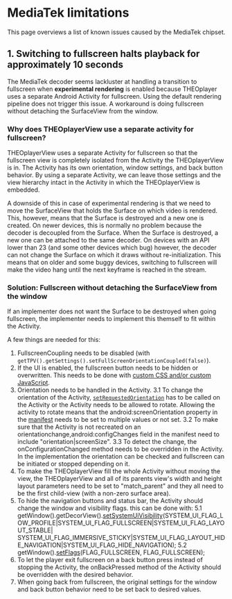 # MediaTek limitations

This page overviews a list of known issues caused by the MediaTek chipset.

## 1. Switching to fullscreen halts playback for approximately 10 seconds

The MediaTek decoder seems lackluster at handling a transition to fullscreen when **experimental rendering** is enabled because THEOplayer uses a separate Android Activity for fullscreen. Using the default rendering pipeline does not trigger this issue. A workaround is doing fullscreen without detaching the SurfaceView from the window.

### Why does THEOplayerView use a separate activity for fullscreen?

THEOplayerView uses a separate Activity for fullscreen so that the fullscreen view is completely isolated from the Activity the THEOplayerView is in.
The Activity has its own orientation, window settings, and back button behavior.
By using a separate Activity, we can leave those settings and the view hierarchy intact in the Activity in which the THEOplayerView is embedded.

A downside of this in case of experimental rendering is that we need to move the SurfaceView that holds the Surface on which video is rendered.
This, however, means that the Surface is destroyed and a new one is created.
On newer devices, this is normally no problem because the decoder is decoupled from the Surface.
When the Surface is destroyed, a new one can be attached to the same decoder.
On devices with an API lower than 23 (and some other devices which bug) however, the decoder can not change the Surface on which it draws without re-initialization.
This means that on older and some buggy devices, switching to fullscreen will make the video hang until the next keyframe is reached in the stream.

### Solution: Fullscreen without detaching the SurfaceView from the window

If an implementer does not want the Surface to be destroyed when going fullscreen, the implementer needs to implement this themself to fit within the Activity.

A few things are needed for this:

1. FullscreenCoupling needs to be disabled (with `getTPV().getSettings().setFullScreenOrientationCoupled(false)`).
2. If the UI is enabled, the fullscreen button needs to be hidden or overwritten. This needs to be done with [custom CSS and/or custom JavaScript](../../version-v4/faq/01-how-to-add-css-or-javascript-files-to-android-ios.md).
3. Orientation needs to be handled in the Activity.
   3.1 To change the orientation of the Activity, [`setRequestedOrientation`](<https://developer.android.com/reference/android/app/Activity.html#setRequestedOrientation(int)>) has to be called on the Activity or the Activity needs to be allowed to rotate. Allowing the activity to rotate means that the android:screenOrientation property in the [manifest](https://developer.android.com/guide/topics/manifest/manifest-intro) needs to be set to multiple values or not set.
   3.2 To make sure that the Activity is not recreated on an orientationchange,android:configChanges field in the manifest need to include "orientation|screenSize".
   3.3 To detect the change, the onConfigurationChanged method needs to be overridden in the Activity. In the implementation the orientation can be checked and fullscreen can be initiated or stopped depending on it.
4. To make the THEOplayerView fill the whole Activity without moving the view, the THEOplayerView and all of its parents view's width and height layout parameters need to be set to "match_parent" and they all need to be the first child-view (with a non-zero surface area).
5. To hide the navigation buttons and status bar, the Activity should change the window and visibility flags. this can be done with:
   5.1 getWindow().getDecorView().[setSystemUiVisibility](<https://developer.android.com/reference/android/view/View#setSystemUiVisibility(int)>)(SYSTEM_UI_FLAG_LOW_PROFILE|SYSTEM_UI_FLAG_FULLSCREEN|SYSTEM_UI_FLAG_LAYOUT_STABLE| SYSTEM_UI_FLAG_IMMERSIVE_STICKY|SYSTEM_UI_FLAG_LAYOUT_HIDE_NAVIGATION|SYSTEM_UI_FLAG_HIDE_NAVIGATION);
   5.2 getWindow().[setFlags](<https://developer.android.com/reference/android/view/Window.html#setFlags(int,%20int)>)(FLAG_FULLSCREEN, FLAG_FULLSCREEN);
6. To let the player exit fullscreen on a back button press instead of stopping the Activity, the onBackPressed method of the Activity should be overridden with the desired behavior.
7. When going back from fullscreen, the original settings for the window and back button behavior need to be set back to desired values.
